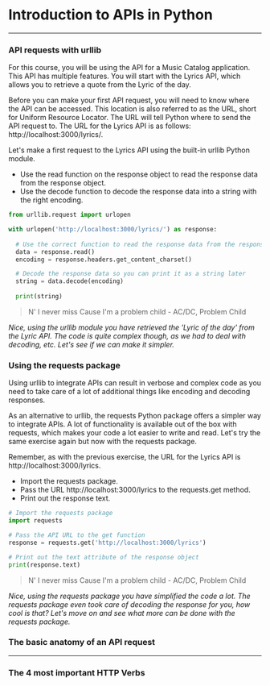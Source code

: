 # Introduction to APIs in Python
---
### API requests with urllib
For this course, you will be using the API for a Music Catalog application. This API has multiple features. You will start with the Lyrics API, which allows you to retrieve a quote from the Lyric of the day.

Before you can make your first API request, you will need to know where the API can be accessed. This location is also referred to as the URL, short for Uniform Resource Locator. The URL will tell Python where to send the API request to. The URL for the Lyrics API is as follows: http://localhost:3000/lyrics/.

Let's make a first request to the Lyrics API using the built-in urllib Python module.
* Use the read function on the response object to read the response data from the response object.
* Use the decode function to decode the response data into a string with the right encoding.
```python
from urllib.request import urlopen

with urlopen('http://localhost:3000/lyrics/') as response:
  
  # Use the correct function to read the response data from the response object
  data = response.read()
  encoding = response.headers.get_content_charset()

  # Decode the response data so you can print it as a string later
  string = data.decode(encoding)
  
  print(string)
```
> N' I never miss Cause I'm a problem child - AC/DC, Problem Child

*Nice, using the urllib module you have retrieved the 'Lyric of the day' from the Lyric API. The code is quite complex though, as we had to deal with decoding, etc. Let's see if we can make it simpler.*

### Using the requests package
Using urllib to integrate APIs can result in verbose and complex code as you need to take care of a lot of additional things like encoding and decoding responses.

As an alternative to urllib, the requests Python package offers a simpler way to integrate APIs. A lot of functionality is available out of the box with requests, which makes your code a lot easier to write and read. Let's try the same exercise again but now with the requests package.

Remember, as with the previous exercise, the URL for the Lyrics API is http://localhost:3000/lyrics.
* Import the requests package.
* Pass the URL http://localhost:3000/lyrics to the requests.get method.
* Print out the response text.
```python
# Import the requests package
import requests

# Pass the API URL to the get function
response = requests.get('http://localhost:3000/lyrics')

# Print out the text attribute of the response object
print(response.text)
```
> N' I never miss Cause I'm a problem child - AC/DC, Problem Child

*Nice, using the requests package you have simplified the code a lot. The requests package even took care of decoding the response for you, how cool is that? Let's move on and see what more can be done with the requests package.*

### The basic anatomy of an API request
---
### The 4 most important HTTP Verbs
